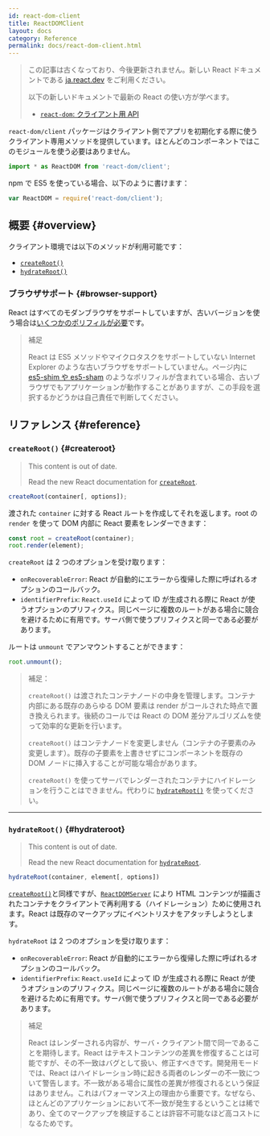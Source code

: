 ```yaml
---
id: react-dom-client
title: ReactDOMClient
layout: docs
category: Reference
permalink: docs/react-dom-client.html
---
```


<div class="scary">

> この記事は古くなっており、今後更新されません。新しい React ドキュメントである [ja.react.dev](https://ja.react.dev) をご利用ください。
> 
> 以下の新しいドキュメントで最新の React の使い方が学べます。
>
> - [`react-dom`: クライアント用 API](https://ja.react.dev/reference/react-dom/client)

</div>

`react-dom/client` パッケージはクライアント側でアプリを初期化する際に使うクライアント専用メソッドを提供しています。ほとんどのコンポーネントではこのモジュールを使う必要はありません。

```js
import * as ReactDOM from 'react-dom/client';
```

npm で ES5 を使っている場合、以下のように書けます：

```js
var ReactDOM = require('react-dom/client');
```

## 概要 {#overview}

クライアント環境では以下のメソッドが利用可能です：

- [`createRoot()`](#createroot)
- [`hydrateRoot()`](#hydrateroot)

### ブラウザサポート {#browser-support}

React はすべてのモダンブラウザをサポートしていますが、古いバージョンを使う場合は[いくつかのポリフィルが必要](/docs/javascript-environment-requirements.html)です。

> 補足
>
> React は ES5 メソッドやマイクロタスクをサポートしていない Internet Explorer のような古いブラウザをサポートしていません。ページ内に [es5-shim や es5-sham](https://github.com/es-shims/es5-shim) のようなポリフィルが含まれている場合、古いブラウザでもアプリケーションが動作することがありますが、この手段を選択するかどうかは自己責任で判断してください。

## リファレンス {#reference}

### `createRoot()` {#createroot}

<div class="scary">

> This content is out of date.
>
> Read the new React documentation for [`createRoot`](https://react.dev/reference/react-dom/client/createRoot).

</div>

```javascript
createRoot(container[, options]);
```

渡された `container` に対する React ルートを作成してそれを返します。root の `render` を使って DOM 内部に React 要素をレンダーできます：

```javascript
const root = createRoot(container);
root.render(element);
```

`createRoot` は 2 つのオプションを受け取ります：
- `onRecoverableError`: React が自動的にエラーから復帰した際に呼ばれるオプションのコールバック。
- `identifierPrefix`: `React.useId` によって ID が生成される際に React が使うオプションのプリフィクス。同じページに複数のルートがある場合に競合を避けるために有用です。サーバ側で使うプリフィクスと同一である必要があります。

ルートは `unmount` でアンマウントすることができます：

```javascript
root.unmount();
```

> 補足：
>
> `createRoot()` は渡されたコンテナノードの中身を管理します。コンテナ内部にある既存のあらゆる DOM 要素は render がコールされた時点で置き換えられます。後続のコールでは React の DOM 差分アルゴリズムを使って効率的な更新を行います。
>
> `createRoot()` はコンテナノードを変更しません（コンテナの子要素のみ変更します）。既存の子要素を上書きせずにコンポーネントを既存の DOM ノードに挿入することが可能な場合があります。
>
> `createRoot()` を使ってサーバでレンダーされたコンテナにハイドレーションを行うことはできません。代わりに [`hydrateRoot()`](#hydrateroot) を使ってください。

* * *

### `hydrateRoot()` {#hydrateroot}

<div class="scary">

> This content is out of date.
>
> Read the new React documentation for [`hydrateRoot`](https://react.dev/reference/react-dom/client/hydrateRoot).

</div>


```javascript
hydrateRoot(container, element[, options])
```

[`createRoot()`](#createroot)と同様ですが、[`ReactDOMServer`](/docs/react-dom-server.html) により HTML コンテンツが描画されたコンテナをクライアントで再利用する（ハイドレーション）ために使用されます。React は既存のマークアップにイベントリスナをアタッチしようとします。

`hydrateRoot` は 2 つのオプションを受け取ります：
- `onRecoverableError`: React が自動的にエラーから復帰した際に呼ばれるオプションのコールバック。
- `identifierPrefix`: `React.useId` によって ID が生成される際に React が使うオプションのプリフィクス。同じページに複数のルートがある場合に競合を避けるために有用です。サーバ側で使うプリフィクスと同一である必要があります。


> 補足
> 
> React はレンダーされる内容が、サーバ・クライアント間で同一であることを期待します。React はテキストコンテンツの差異を修復することは可能ですが、その不一致はバグとして扱い、修正すべきです。開発用モードでは、React はハイドレーション時に起きる両者のレンダーの不一致について警告します。不一致がある場合に属性の差異が修復されるという保証はありません。これはパフォーマンス上の理由から重要です。なぜなら、ほとんどのアプリケーションにおいて不一致が発生するということは稀であり、全てのマークアップを検証することは許容不可能なほど高コストになるためです。
